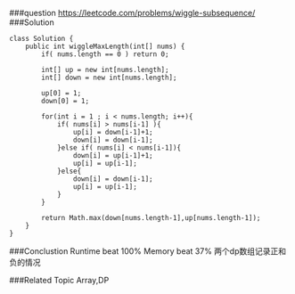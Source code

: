 ###question
https://leetcode.com/problems/wiggle-subsequence/
###Solution
```
class Solution {
    public int wiggleMaxLength(int[] nums) {
        if( nums.length == 0 ) return 0;
        
        int[] up = new int[nums.length];
        int[] down = new int[nums.length];
        
        up[0] = 1;
        down[0] = 1;
        
        for(int i = 1 ; i < nums.length; i++){
            if( nums[i] > nums[i-1] ){
                up[i] = down[i-1]+1;
                down[i] = down[i-1];
            }else if( nums[i] < nums[i-1]){
                down[i] = up[i-1]+1;
                up[i] = up[i-1];
            }else{
                down[i] = down[i-1];
                up[i] = up[i-1];
            }
        }
        
        return Math.max(down[nums.length-1],up[nums.length-1]);
    }
}
```

###Conclustion
Runtime beat 100%
Memory beat 37%
两个dp数组记录正和负的情况

###Related Topic
Array,DP